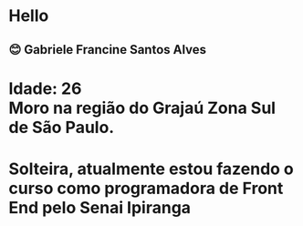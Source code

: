# Hello 
## :blush: Gabriele Francine Santos Alves
# Idade: 26 <br> Moro na região do Grajaú Zona Sul de São Paulo. 
# Solteira, atualmente estou fazendo o curso como programadora de Front End pelo Senai Ipiranga 

